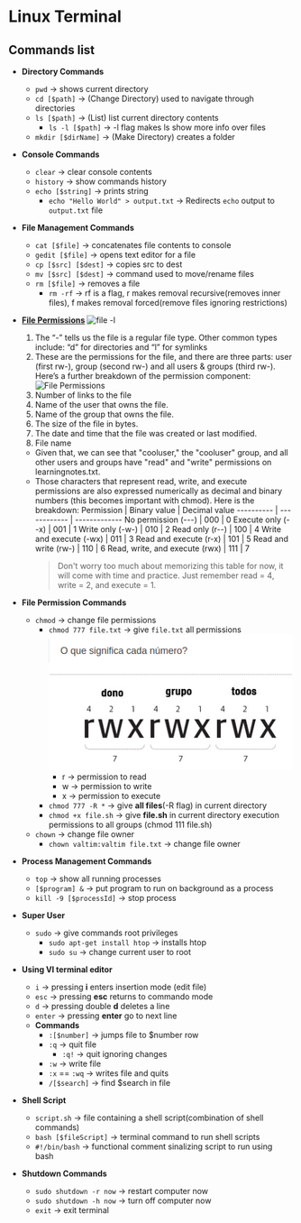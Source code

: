 # Linux Terminal

## Commands list
- **Directory Commands**
  - `pwd` -> shows current directory 
  - `cd [$path]`  -> (Change Directory) used to navigate through directories
  - `ls [$path]`  -> (List) list current directory contents
    - `ls -l [$path]` -> -l flag makes ls show more info over files
  - `mkdir [$dirName]` -> (Make Directory) creates a folder

- **Console Commands**
  - `clear` -> clear console contents 
  - `history` -> show commands history
  - `echo [$string]` -> prints string
    - `echo "Hello World" > output.txt` -> Redirects `echo` output to `output.txt` file


- **File Management Commands**
  - `cat [$file]` -> concatenates file contents to console
  - `gedit [$file]` -> opens text editor for a file
  - `cp [$src] [$dest]` -> copies src to dest
  - `mv [$src] [$dest]` -> command used to move/rename files
  - `rm [$file]` -> removes a file
    - `rm -rf` -> rf is a flag, r makes removal recursive(removes inner files), f makes removal forced(remove files ignoring restrictions)

- [**File Permissions**](https://www.cbtnuggets.com/blog/technology/system-admin/when-to-use-chmod-vs-chown)
  ![file -l](https://www.cbtnuggets.com/blog/wp-content/uploads/2020/10/Screen-Shot-2020-10-19-at-9.56.52-AM.png)
  1. The “-” tells us the file is a regular file type. Other common types include: “d” for directories and “l” for symlinks
  2. These are the permissions for the file, and there are three parts: user (first rw-), group (second rw-) and all users & groups (third rw-). Here’s a further breakdown of the permission component:
  ![File Permissions](https://www.cbtnuggets.com/blog/wp-content/uploads/2020/10/Screen-Shot-2020-10-19-at-10.52.25-AM.png)
  3. Number of links to the file
  4. Name of the user that owns the file.
  5. Name of the group that owns the file.
  6. The size of the file in bytes.
  7. The date and time that the file was created or last modified.
  8. File name
  - Given that, we can see that "cooluser," the "cooluser" group, and all other users and groups have "read" and "write" permissions on learningnotes.txt.
  - Those characters that represent read, write, and execute permissions are also expressed numerically as decimal and binary numbers (this becomes important with chmod). Here is the breakdown:
    Permission | Binary value | Decimal value
    ---------- | ------------ | -------------
    No permission (---) | 000 | 0
    Execute only (--x) | 001 | 1
    Write only (-w-) | 010 | 2
    Read only (r--) | 100 | 4
    Write and execute (-wx) | 011 | 3
    Read and execute (r-x) | 101 | 5
    Read and write (rw-) | 110 | 6
    Read, write, and execute (rwx) | 111 | 7
    > Don't worry too much about memorizing this table for now, it will come with time and practice. Just remember read = 4, write = 2, and execute = 1.
- **File Permission Commands**
  - `chmod` -> change file permissions
    - `chmod 777 file.txt` -> give `file.txt` all permissions
    ![chmod](./images/chmod.png)
      - r -> permission to read 
      - w -> permission to write
      - x -> permission to execute
    - `chmod 777 -R *` -> give **all files**(-R flag) in current directory 
    - `chmod +x file.sh` -> give **file.sh** in current directory execution permissions to all groups (chmod 111 file.sh)
  - `chown` -> change file owner
    - `chown valtim:valtim file.txt` -> change file owner
- **Process Management Commands**
  - `top` -> show all running processes
  - `[$program] &` -> put program to run on background as a process
  - `kill -9 [$processId]` -> stop process
- **Super User**
  - `sudo` -> give commands root privileges
    - `sudo apt-get install htop` -> installs htop
    - `sudo su` -> change current user to root
- **Using VI terminal editor**
  - `i` -> pressing **i** enters insertion mode (edit file)
  - `esc` -> pressing **esc** returns to commando mode 
  - `d` -> pressing double **d** deletes a line
  - `enter` -> pressing **enter** go to next line
  - **Commands**
    - `:[$number]` -> jumps file to $number row
    - `:q` -> quit file
      - `:q!` -> quit ignoring changes
    - `:w` -> write file
    - `:x` == `:wq` -> writes file and quits
    - `/[$search]` -> find $search in file
- **Shell Script**
  - `script.sh` -> file containing a shell script(combination of shell commands)
  - `bash [$fileScript]` -> terminal command to run shell scripts 
  - `#!/bin/bash` -> functional comment sinalizing script to run using bash

- **Shutdown Commands**
  - `sudo shutdown -r now` -> restart computer now
  - `sudo shutdown -h now` -> turn off computer now
  - `exit` -> exit terminal